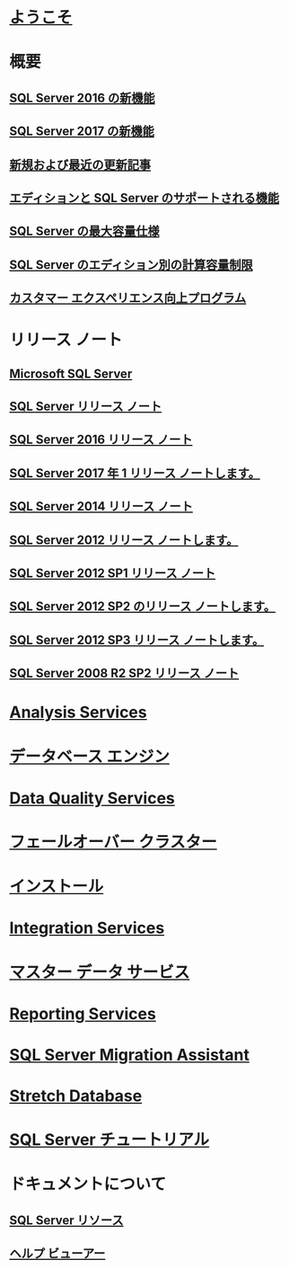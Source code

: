 # [ようこそ](sql-server-technical-documentation.md)

# 概要
## [SQL Server 2016 の新機能](what-s-new-in-sql-server-2016.md)
## [SQL Server 2017 の新機能](what-s-new-in-sql-server-2017.md)
## [新規および最近の更新記事](new-updated-sql-server.md)
## [エディションと SQL Server のサポートされる機能](editions-and-components-of-sql-server-2016.md)
## [SQL Server の最大容量仕様](maximum-capacity-specifications-for-sql-server.md)
## [SQL Server のエディション別の計算容量制限](compute-capacity-limits-by-edition-of-sql-server.md)
## [カスタマー エクスペリエンス向上プログラム](customer-experience-improvement-program-for-sql-server-data-tools.md)

# リリース ノート

## [Microsoft SQL Server](../release-notes/microsoft-sql-server.md)
## [SQL Server リリース ノート](../release-notes/sql-server-release-notes.md)
## [SQL Server 2016 リリース ノート](sql-server-2016-release-notes.md)
## [SQL Server 2017 年 1 リリース ノートします。](sql-server-2017-release-notes.md)

## [SQL Server 2014 リリース ノート](../release-notes/sql-server-2014-release-notes.md)
## [SQL Server 2012 リリース ノートします。](../release-notes/sql-server-2012-release-notes.md)
## [SQL Server 2012 SP1 リリース ノート](../release-notes/sql-server-2012-sp1-release-notes.md)
## [SQL Server 2012 SP2 のリリース ノートします。](../release-notes/sql-server-2012-sp2-release-notes.md)
## [SQL Server 2012 SP3 リリース ノートします。](../release-notes/sql-server-2012-sp3-release-notes.md)
## [SQL Server 2008 R2 SP2 リリース ノート](../release-notes/sql-server-2008-r2-sp2-release-notes.md)

# [Analysis Services](../analysis-services/analysis-services.md)
# [データベース エンジン](../database-engine/configure-windows/sql-server-database-engine.md)
# [Data Quality Services](../data-quality-services/data-quality-services.md)
# [ フェールオーバー クラスター](../sql-server/failover-clusters/install/sql-server-failover-cluster-installation.md)
# [インストール](../sql-server/install/planning-a-sql-server-installation.md)
# [Integration Services](../integration-services/sql-server-integration-services.md)
# [マスター データ サービス](../master-data-services/master-data-services-installation-and-configuration.md)
# [Reporting Services](../reporting-services/create-deploy-and-manage-mobile-and-paginated-reports.md)
# [SQL Server Migration Assistant](../ssma/sql-server-migration-assistant.md)
# [Stretch Database](../sql-server/stretch-database/stretch-database.md)
# [SQL Server チュートリアル](tutorials-for-sql-server-2016.md)

# ドキュメントについて
## [SQL Server リソース](sql-server-resources.md)
## [ヘルプ ビューアー](../release-notes/sql-server-help-installation.md)
